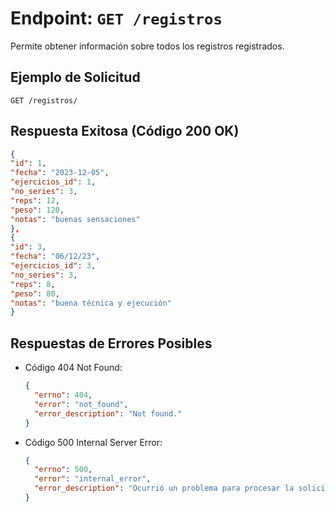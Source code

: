 # Endpoint: `GET /registros`

Permite obtener información sobre todos los registros registrados.

## Ejemplo de Solicitud
```http
GET /registros/
```

## Respuesta Exitosa (Código 200 OK)
```json
{
"id": 1,
"fecha": "2023-12-05",
"ejercicios_id": 1,
"no_series": 3,
"reps": 12,
"peso": 120,
"notas": "buenas sensaciones"
},
{
"id": 3,
"fecha": "06/12/23",
"ejercicios_id": 3,
"no_series": 3,
"reps": 8,
"peso": 80,
"notas": "buena técnica y ejecución"
}
```

## Respuestas de Errores Posibles
- Código 404 Not Found:

  ```json
  {
    "errno": 404,
    "error": "not_found",
    "error_description": "Not found."
  }
  ```

- Código 500 Internal Server Error:
  ```json
  {
    "errno": 500,
    "error": "internal_error",
    "error_description": "Ocurrió un problema para procesar la solicitud"
  }
  ``` 
